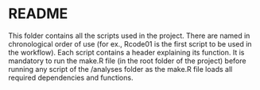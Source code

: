 # README

This folder contains all the scripts used in the project. There are named in chronological order of use (for ex., Rcode01 is the first script to be used in the workflow). Each script contains a header explaining its function. It is mandatory to run the make.R file (in the root folder of the project) before running any script of the /analyses folder as the make.R file loads all required dependencies and functions. 
